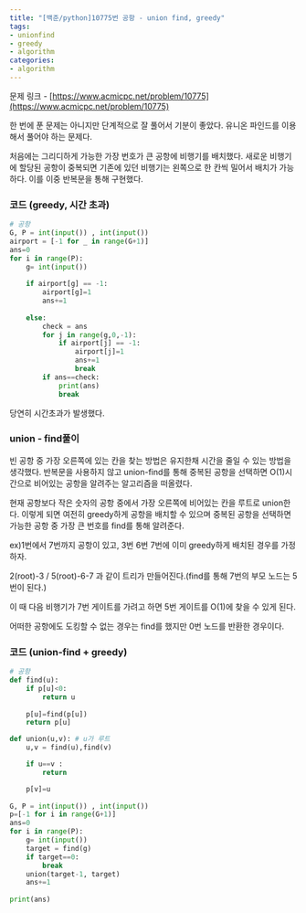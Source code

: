 ```yaml
---
title: "[백준/python]10775번 공항 - union find, greedy"
tags:
- unionfind
- greedy
- algorithm
categories:
- algorithm
---
```


문제 링크 - [https://www.acmicpc.net/problem/10775](https://www.acmicpc.net/problem/10775)

한 번에 푼 문제는 아니지만 단계적으로 잘 풀어서 기분이 좋았다. 유니온 파인드를 이용해서 풀어야 하는 문제다.  

처음에는 그리디하게 가능한 가장 번호가 큰 공항에 비행기를 배치했다. 새로운 비행기에 할당된 공항이 중복되면 기존에 있던 비행기는 왼쪽으로 한 칸씩 밀어서 배치가 가능하다. 이를 이중 반복문을 통해 구현했다.

### 코드 (greedy, 시간 초과)

```python
# 공항
G, P = int(input()) , int(input())
airport = [-1 for _ in range(G+1)]
ans=0
for i in range(P):
    g= int(input())
    
    if airport[g] == -1:
        airport[g]=1
        ans+=1
        
    else:
        check = ans
        for j in range(g,0,-1):
            if airport[j] == -1:
                airport[j]=1
                ans+=1
                break
        if ans==check:
            print(ans)
            break
```

당연히 시간초과가 발생했다.

### union - find풀이

빈 공항 중 가장 오른쪽에 있는 칸을 찾는 방법은 유지한채 시간을 줄일 수 있는 방법을 생각했다. 반복문을 사용하지 않고 union-find를 통해 중복된 공항을 선택하면 O(1)시간으로 비어있는 공항을 알려주는 알고리즘을 떠올렸다.

현재 공항보다 작은 숫자의 공항 중에서 가장 오른쪽에 비어있는 칸을 루트로 union한다. 이렇게 되면 여전히 greedy하게 공항을 배치할 수 있으며 중복된 공항을 선택하면 가능한 공항 중 가장 큰 번호를 find를 통해 알려준다.

ex)1번에서 7번까지 공항이 있고, 3번 6번 7번에 이미 greedy하게 배치된 경우를 가정하자.

2(root)-3 / 5(root)-6-7 과 같이 트리가 만들어진다.(find를 통해 7번의 부모 노드는 5번이 된다.)

이 때 다음 비행기가 7번 게이트를 가려고 하면 5번 게이트를 O(1)에 찾을 수 있게 된다.

어떠한 공항에도 도킹할 수 없는 경우는 find를 했지만 0번 노드를 반환한 경우이다.

### 코드 (union-find + greedy)

```python
# 공항
def find(u):
    if p[u]<0:
        return u
    
    p[u]=find(p[u])
    return p[u]

def union(u,v): # u가 루트
    u,v = find(u),find(v)

    if u==v :
        return

    p[v]=u
    
G, P = int(input()) , int(input())
p=[-1 for i in range(G+1)]
ans=0
for i in range(P):
    g= int(input())
    target = find(g)
    if target==0:
        break
    union(target-1, target)
    ans+=1
    
print(ans)
```
